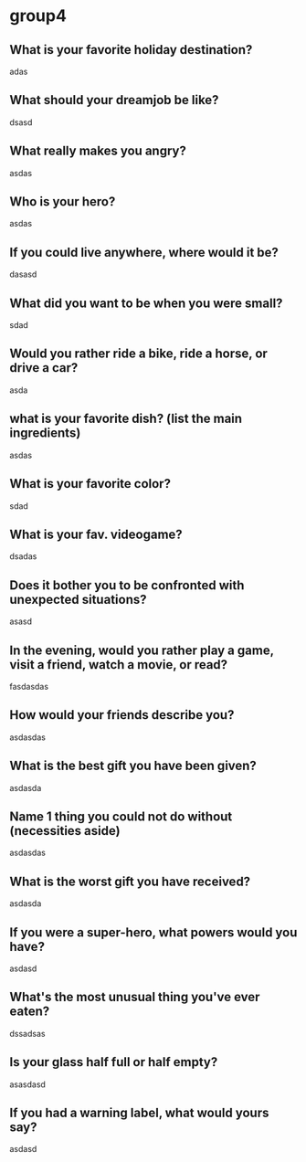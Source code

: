 # group4

## What is your favorite holiday destination?

adas
## What should your dreamjob be like?

dsasd
## What really makes you angry?

asdas
## Who is your hero?
asdas
## If you could live anywhere, where would it be?
dasasd
## What did you want to be when you were small?
sdad
## Would you rather ride a bike, ride a horse, or drive a car?
asda
## what is your favorite dish? (list the main ingredients)
asdas
## What is your favorite color?
sdad
## What is your fav. videogame?
dsadas
## Does it bother you to be confronted with unexpected situations?
asasd
## In the evening, would you rather play a game, visit a friend, watch a movie, or read?
fasdasdas
## How would your friends describe you?
asdasdas
## What is the best gift you have been given?
asdasda
## Name 1 thing you could not do without (necessities aside)
asdasdas
## What is the worst gift you have received?
asdasda
## If you were a super-hero, what powers would you have?
asdasd
## What's the most unusual thing you've ever eaten?
dssadsas
## Is your glass half full or half empty?
asasdasd
## If you had a warning label, what would yours say?
asdasd
